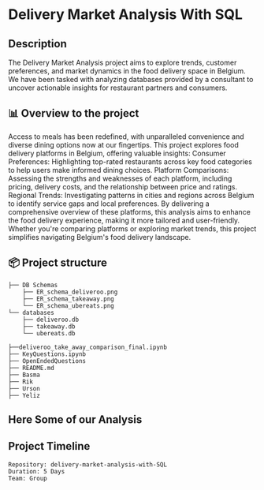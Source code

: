 # Delivery Market Analysis With SQL

##  Description
The Delivery Market Analysis project aims to explore trends, customer preferences, 
and market dynamics in the food delivery space in Belgium. We have been tasked with analyzing 
databases provided by a consultant to uncover actionable insights for restaurant partners and consumers.

## 📊 Overview to the project
Access to meals has been redefined, with unparalleled convenience and diverse dining options now at our fingertips. This project explores food delivery platforms in Belgium, offering valuable insights:
Consumer Preferences: Highlighting top-rated restaurants across key food categories to help users make informed dining choices.
Platform Comparisons: Assessing the strengths and weaknesses of each platform, including pricing, delivery costs, and the relationship between price and ratings.
Regional Trends: Investigating patterns in cities and regions across Belgium to identify service gaps and local preferences.
By delivering a comprehensive overview of these platforms, this analysis aims to enhance the food delivery experience, making it more tailored and user-friendly. Whether you're comparing platforms or exploring market trends, this project simplifies navigating Belgium's food delivery landscape.

## 📦 Project structure
```
├── DB Schemas
    ├── ER_schema_deliveroo.png
    ├── ER_schema_takeaway.png
    └── ER_schema_ubereats.png
└── databases
    ├── deliveroo.db
    ├── takeaway.db
    └── ubereats.db

├──deliveroo_take_away_comparison_final.ipynb 
├── KeyQuestions.ipynb
├── OpenEndedQuestions
├── README.md
├── Basma
├── Rik
├── Urson
├── Yeliz

```
## Here Some of our Analysis


## Project Timeline
```
Repository: delivery-market-analysis-with-SQL
Duration: 5 Days
Team: Group

```


